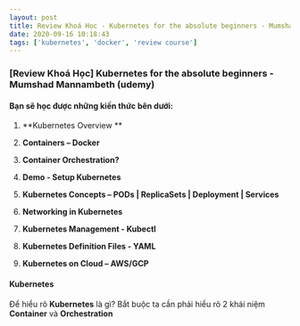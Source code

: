 ```yaml
---
layout: post
title: Review Khoá Học - Kubernetes for the absolute beginners - Mumshad Mannambeth
date: 2020-09-16 10:18:43
tags: ['kubernetes', 'docker', 'review course']
---
```


### [Review Khoá Học] Kubernetes for the absolute beginners - Mumshad Mannambeth (udemy)

#### Bạn sẽ học được những kiến thức bên dưới:

1. **Kubernetes Overview **

2. **Containers – Docker**

3. **Container Orchestration?**

4. **Demo - Setup Kubernetes**

5. **Kubernetes Concepts – PODs | ReplicaSets | Deployment | Services**

6. **Networking in Kubernetes**

7. **Kubernetes Management - Kubectl**

8. **Kubernetes Definition Files - YAML**

9. **Kubernetes on Cloud – AWS/GCP**

#### Kubernetes

Để hiểu rõ **Kubernetes** là gì? Bắt buộc ta cần phải hiểu rõ 2 khái niệm **Container** và **Orchestration**
